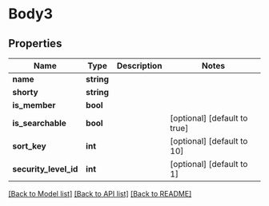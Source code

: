 # Body3

## Properties
Name | Type | Description | Notes
------------ | ------------- | ------------- | -------------
**name** | **string** |  | 
**shorty** | **string** |  | 
**is_member** | **bool** |  | 
**is_searchable** | **bool** |  | [optional] [default to true]
**sort_key** | **int** |  | [optional] [default to 10]
**security_level_id** | **int** |  | [optional] [default to 1]

[[Back to Model list]](../../README.md#documentation-for-models) [[Back to API list]](../../README.md#documentation-for-api-endpoints) [[Back to README]](../../README.md)

